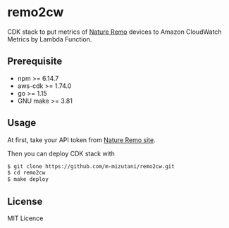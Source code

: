 # remo2cw

CDK stack to put metrics of [Nature Remo](https://nature.global/) devices to Amazon CloudWatch Metrics by Lambda Function.

## Prerequisite

- npm >= 6.14.7
- aws-cdk >= 1.74.0
- go >= 1.15
- GNU make >= 3.81

## Usage

At first, take your API token from [Nature Remo site](https://home.nature.global/home).

Then you can deploy CDK stack with 

```sh
$ git clone https://github.com/m-mizutani/remo2cw.git
$ cd remo2cw
$ make deploy
```

## License

MIT Licence
